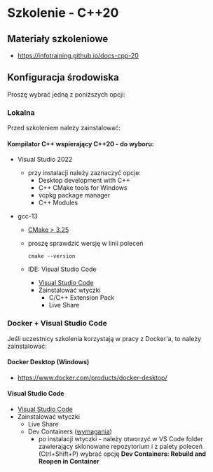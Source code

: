# Szkolenie - C++20 #

## Materiały szkoleniowe

* https://infotraining.github.io/docs-cpp-20

## Konfiguracja środowiska

Proszę wybrać jedną z poniższych opcji:

### Lokalna

Przed szkoleniem należy zainstalować:

#### Kompilator C++ wspierający C++20 - do wyboru:
  * Visual Studio 2022
    * przy instalacji należy zaznaczyć opcje:
      * Desktop development with C++
      * C++ CMake tools for Windows
      * vcpkg package manager
      * C++ Modules

  * gcc-13
    * [CMake > 3.25](https://cmake.org/)
    * proszę sprawdzić wersję w linii poleceń        
  
      ```
      cmake --version
      ```
      
    * IDE: Visual Studio Code
      * [Visual Studio Code](https://code.visualstudio.com/)
      * Zainstalować wtyczki
        * C/C++ Extension Pack
        * Live Share

### Docker + Visual Studio Code

Jeśli uczestnicy szkolenia korzystają w pracy z Docker'a, to należy zainstalować:

#### Docker Desktop (Windows)

* https://www.docker.com/products/docker-desktop/

#### Visual Studio Code

* [Visual Studio Code](https://code.visualstudio.com/)
* Zainstalować wtyczki
  * Live Share
  * Dev Containers ([wymagania](https://code.visualstudio.com/docs/devcontainers/containers#_system-requirements))
    * po instalacji wtyczki - należy otworzyć w VS Code folder zawierający sklonowane repozytorium i
      z palety poleceń (Ctrl+Shift+P) wybrać opcję **Dev Containers: Rebuild and Reopen in Container**
